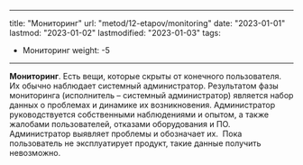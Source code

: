 
---
title: "Мониторинг"
url: "metod/12-etapov/monitoring"
date: "2023-01-01"
lastmod: "2023-01-02"
lastmodified: "2023-01-03"
tags:
- Мониторинг
weight: -5
---

**Мониторинг**. Есть вещи, которые скрыты от конечного пользователя. Их обычно наблюдает системный администратор. Результатом фазы мониторинга (исполнитель – системный администратор) является набор данных о проблемах и динамике их возникновения. Администратор руководствуется собственными наблюдениями и опытом, а также жалобами пользователей, отказами оборудования и ПО. Администратор выявляет проблемы и обозначает их.  Пока пользователь не эксплуатирует продукт, такие данные получить невозможно.